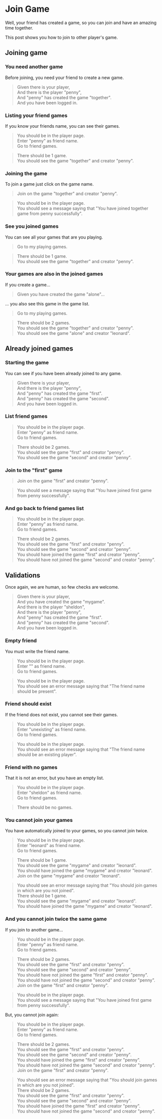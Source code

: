 # Join Game

Well, your friend has created a game, so
you can join and have an amazing time
together.

This post shows you how to join to other
player's game.

## Joining game

### You need another game

Before joining, you need your friend to
create a new game.

 > Given there is your player,  
 > And there is the player "penny",    
 > And "penny" has created the game "together".    
 > And you have been logged in.  
 <!-- SNAPSHOT status=200 -->  

### Listing your friend games

If you know your friends name, you can see their games.

 > You should be in the player page.  
 > Enter "penny" as friend name.  
 > Go to friend games.  
 <!-- SNAPSHOT status=200 -->  

 > There should be 1 game.  
 > You should see the game "together" and creator "penny".  

### Joining the game

To join a game just click on the game name.

 > Join on the game "together" and creator "penny".  
 <!-- SNAPSHOT status=200 -->  
 > You should be in the player page.  
 > You should see a message saying that "You have joined together game from penny successfully".  

### See you joined games

You can see all your games that are you playing.

 > Go to my playing games.  
 <!-- SNAPSHOT status=200 -->  
 > There should be 1 game.  
 > You should see the game "together" and creator "penny".    

### Your games are also in the joined games

If you create a game...

 > Given you have created the game "alone"...   

... you also see this game in the game list.

 > Go to my playing games.  
 <!-- SNAPSHOT status=200 -->  
 > There should be 2 games.  
 > You should see the game "together" and creator "penny".  
 > You should see the game "alone" and creator "leonard".  

## Already joined games

### Starting the game

You can see if you have been already joined to any game.

 > Given there is your player,    
 > And there is the player "penny",    
 > And "penny" has created the game "first".    
 > And "penny" has created the game "second".   
 > And you have been logged in.  
 <!-- SNAPSHOT status=200 -->  

### List friend games

 > You should be in the player page.  
 > Enter "penny" as friend name.    
 > Go to friend games.  
 <!-- SNAPSHOT status=200 -->  
 > There should be 2 games.    
 > You should see the game "first" and creator "penny".  
 > You should see the game "second" and creator "penny".  

### Join to the "first" game

 > Join on the game "first" and creator "penny".    
 <!-- SNAPSHOT status=200 -->  
 > You should see a message saying that "You have joined first game from penny successfully".    

### And go back to friend games list

 > You should be in the player page.      
 > Enter "penny" as friend name.   
 > Go to friend games.  
 <!-- SNAPSHOT status=200 -->  
 > There should be 2 games.    
 > You should see the game "first" and creator "penny".  
 > You should see the game "second" and creator "penny".  
 > You should have joined the game "first" and creator "penny".  
 > You should have not joined the game "second" and creator "penny".  

## Validations

Once again, we are human, so few checks are welcome.

 > Given there is your player,    
 > And you have created the game "mygame".  
 > And there is the player "sheldon",   
 > And there is the player "penny",    
 > And "penny" has created the game "first".      
 > And "penny" has created the game "second".       
 > And you have been logged in.  
 <!-- SNAPSHOT status=200 -->    

### Empty friend

You must write the friend name.

 > You should be in the player page.  
 > Enter "" as friend name.  
 > Go to friend games.  
 <!-- SNAPSHOT status=400 -->  
 > You should be in the player page.  
 > You should see an error message saying that "The friend name should be present".  

### Friend should exist

If the friend does not exist, you cannot see their games.

 > You should be in the player page.  
 > Enter "unexisting" as friend name.  
 > Go to friend games.  
 <!-- SNAPSHOT status=400 -->  
 > You should be in the player page.  
 > You should see an error message saying that "The friend name should be an existing player".  

### Friend with no games

That it is not an error, but you have an empty list.

 > You should be in the player page.    
 > Enter "sheldon" as friend name.  
 > Go to friend games.  
 <!-- SNAPSHOT status=200 -->  
 > There should be no games.  

### You cannot join your games

You have automatically joined to your games, so you cannot join twice.

 > You should be in the player page.    
 > Enter "leonard" as friend name.  
 > Go to friend games.  
 <!-- SNAPSHOT status=200 -->  
 > There should be 1 game.    
 > You should see the game "mygame" and creator "leonard".  
 > You should have joined the game "mygame" and creator "leonard".  
 > Join on the game "mygame" and creator "leonard".  
 <!-- SNAPSHOT status=400 -->  
 > You should see an error message saying that "You should join games in which are you not joined".  
 > There should be 1 game.    
 > You should see the game "mygame" and creator "leonard".  
 > You should have joined the game "mygame" and creator "leonard".  

### And you cannot join twice the same game

If you join to another game...

 > You should be in the player page.        
 > Enter "penny" as friend name.     
 > Go to friend games.  
 <!-- SNAPSHOT status=200 -->  
 > There should be 2 games.    
 > You should see the game "first" and creator "penny".   
 > You should see the game "second" and creator "penny".  
 > You should have not joined the game "first" and creator "penny".  
 > You should have not joined the game "second" and creator "penny".  
 > Join on the game "first" and creator "penny".  
 <!-- SNAPSHOT status=200 -->  
 > You should be in the player page.      
 > You should see a message saying that "You have joined first game from penny successfully".  

But, you cannot join again:

 > You should be in the player page.          
 > Enter "penny" as friend name.     
 > Go to friend games.  
 <!-- SNAPSHOT status=200 -->    
 > There should be 2 games.    
 > You should see the game "first" and creator "penny".     
 > You should see the game "second" and creator "penny".   
 > You should have joined the game "first" and creator "penny".    
 > You should have not joined the game "second" and creator "penny".   
 > Join on the game "first" and creator "penny".  
 <!-- SNAPSHOT status=400 -->  
 > You should see an error message saying that "You should join games in which are you not joined".  
 > There should be 2 games.    
 > You should see the game "first" and creator "penny".     
 > You should see the game "second" and creator "penny".   
 > You should have joined the game "first" and creator "penny".    
 > You should have not joined the game "second" and creator "penny".   
